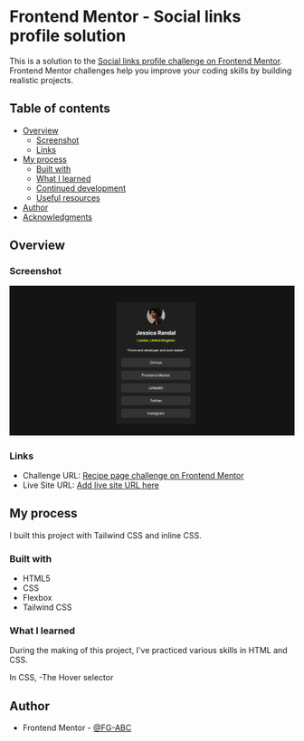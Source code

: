 # Frontend Mentor - Social links profile solution

This is a solution to the [Social links profile challenge on Frontend Mentor](https://www.frontendmentor.io/challenges/social-links-profile-UG32l9m6dQ). Frontend Mentor challenges help you improve your coding skills by building realistic projects. 

## Table of contents

- [Overview](#overview)
  - [Screenshot](#screenshot)
  - [Links](#links)
- [My process](#my-process)
  - [Built with](#built-with)
  - [What I learned](#what-i-learned)
  - [Continued development](#continued-development)
  - [Useful resources](#useful-resources)
- [Author](#author)
- [Acknowledgments](#acknowledgments)

## Overview

### Screenshot

![Recipe Page Screenshot](./design/Screenshot.png)

### Links

- Challenge URL:  [Recipe page challenge on Frontend Mentor](https://www.frontendmentor.io/challenges/social-links-profile-UG32l9m6dQ)
- Live Site URL: [Add live site URL here](https://your-live-site-url.com)

## My process
I built this project with Tailwind CSS and inline CSS.

### Built with

- HTML5
- CSS
- Flexbox
- Tailwind CSS

### What I learned

During the making of this project, I've practiced various skills in HTML and CSS.

In CSS,
-The Hover selector


## Author

- Frontend Mentor - [@FG-ABC](https://www.frontendmentor.io/profile/FG-ABC)

